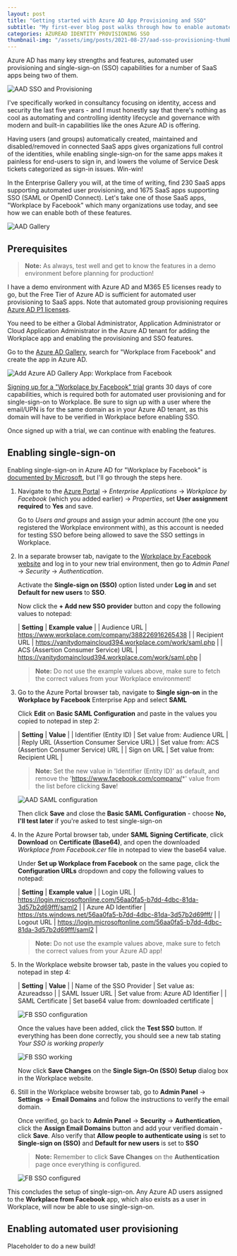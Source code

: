 ```yaml
---
layout: post
title: "Getting started with Azure AD App Provisioning and SSO"
subtitle: "My first-ever blog post walks through how to enable automated user provisioning and single-sign-on from Azure AD to SaaS apps, specifically for Workplace from Facebook"
categories: AZUREAD IDENTITY PROVISIONING SSO
thumbnail-img: "/assets/img/posts/2021-08-27/aad-sso-provisioning-thumb.png"
---
```


Azure AD has many key strengths and features, automated user provisioning and single-sign-on (SSO) capabilities for a number of SaaS apps being two of them. 

![AAD SSO and Provisioning](/assets/img/posts/2021-08-27/aad-sso-provisioning.png)

I've specifically worked in consultancy focusing on identity, access and security the last five years - and I must honestly say that there's nothing as cool as automating and controlling identity lifecycle and governance with modern and built-in capabilities like the ones Azure AD is offering. 

Having users (and groups) automatically created, maintained and disabled/removed in connected SaaS apps gives organizations full control of the identities, while enabling single-sign-on for the same apps makes it painless for end-users to sign in, and lowers the volume of Service Desk tickets categorized as sign-in issues. Win-win!

In the Enterprise Gallery you will, at the time of writing, find 230 SaaS apps supporting automated user provisioning, and 1675 SaaS apps supporting SSO (SAML or OpenID Connect). Let's take one of those SaaS apps, "Workplace by Facebook" which many organizations use today, and see how we can enable both of these features. 

![AAD Gallery](/assets/img/posts/2021-08-27/aad-gallery.png)

## Prerequisites

> **Note:** As always, test well and get to know the features in a demo environment before planning for production!

I have a demo environment with Azure AD and M365 E5 licenses ready to go, but the Free Tier of Azure AD is sufficient for automated user provisioning to SaaS apps. Note that automated group provisioning requires [Azure AD P1 licenses](https://www.microsoft.com/en-us/security/business/identity-access-management/azure-ad-pricing). 

You need to be either a Global Administrator, Application Administrator or Cloud Application Administrator in the Azure AD tenant for adding the Workplace app and enabling the provisioning and SSO features.

Go to the [Azure AD Gallery](https://aad.portal.azure.com/#blade/Microsoft_AAD_IAM/AppGalleryBladeV2), search for "Workplace from Facebook" and create the app in Azure AD.

![Add Azure AD Gallery App: Workplace from Facebook](/assets/img/posts/2021-08-27/fb-app-add.png)

[Signing up for a "Workplace by Facebook" trial](https://work.workplace.com/company_creation/) grants 30 days of core capabilities, which is required both for automated user provisioning and for single-sign-on to Workplace. Be sure to sign up with a user where the email/UPN is for the same domain as in your Azure AD tenant, as this domain will have to be verified in Workplace before enabling SSO. 

Once signed up with a trial, we can continue with enabling the features.

## Enabling single-sign-on

Enabling single-sign-on in Azure AD for "Workplace by Facebook" is [documented by Microsoft](https://docs.microsoft.com/en-us/azure/active-directory/saas-apps/workplacebyfacebook-tutorial), but I'll go through the steps here. 

1. Navigate to the [Azure Portal](https://portal.azure.com) -> *Enterprise Applications* -> *Workplace by Facebook* (which you added earlier) -> *Properties*, set **User assignment required** to **Yes** and save. 

    Go to *Users and groups* and assign your admin account (the one you registered the Workplace environment with), as this account is needed for testing SSO before being allowed to save the SSO settings in Workplace.

2. In a separate browser tab, navigate to the [Workplace by Facebook website](https://workplace.com) and log in to your new trial environment, then go to *Admin Panel* -> *Security* -> *Authentication*.

    Activate the **Single-sign on (SSO)** option listed under **Log in** and set **Default for new users** to **SSO**.
    
    Now click the **+ Add new SSO provider** button and copy the following values to notepad:

    | **Setting** | **Example value** |
    | Audience URL | https://www.workplace.com/company/388226916265438 |
    | Recipient URL | https://vanitydomaincloud394.workplace.com/work/saml.php |
    | ACS (Assertion Consumer Service) URL | https://vanitydomaincloud394.workplace.com/work/saml.php |  

    > **Note:** Do not use the example values above, make sure to fetch the correct values from your Workplace environment!

3. Go to the Azure Portal browser tab, navigate to **Single sign-on** in the **Workplace by Facebook** Enterprise App and select **SAML**

    Click **Edit** on **Basic SAML Configuration** and paste in the values you copied to notepad in step 2:

    | **Setting** | **Value** |
    | Identifier (Entity ID) | Set value from: Audience URL |
    | Reply URL (Assertion Consumer Service URL) | Set value from: ACS (Assertion Consumer Service) URL |
    | Sign on URL | Set value from: Recipient URL |  

    > **Note:** Set the new value in 'Identifier (Entity ID)' as default, and remove the 'https://www.facebook.com/company/*' value from the list before clicking **Save**!

    ![AAD SAML configuration](/assets/img/posts/2021-08-27/aad-saml-config.png)

    Then click **Save** and close the **Basic SAML Configuration** - choose **No, I'll test later** if you're asked to test single-sign-on

4. In the Azure Portal browser tab, under **SAML Signing Certificate**, click **Download** on **Certificate (Base64)**, and open the downloaded *Workplace from Facebook.cer* file in notepad to view the base64 value.

    Under **Set up Workplace from Facebook** on the same page, click the **Configuration URLs** dropdown and copy the following values to notepad:

    | **Setting** | **Example value** |
    | Login URL | https://login.microsoftonline.com/56aa0fa5-b7dd-4dbc-81da-3d57b2d69fff/saml2 |
    | Azure AD Identifier | https://sts.windows.net/56aa0fa5-b7dd-4dbc-81da-3d57b2d69fff/ |
    | Logout URL | https://login.microsoftonline.com/56aa0fa5-b7dd-4dbc-81da-3d57b2d69fff/saml2 |  

    > **Note:** Do not use the example values above, make sure to fetch the correct values from your Azure AD app!

5. In the Workplace website browser tab, paste in the values you copied to notepad in step 4:

    | **Setting** | **Value** |
    | Name of the SSO Provider | Set value as: Azureadsso |
    | SAML Issuer URL | Set value from: Azure AD Identifier |
    | SAML Certificate | Set base64 value from: downloaded certificate |  

    ![FB SSO configuration](/assets/img/posts/2021-08-27/fb-sso-config.png)

    Once the values have been added, click the **Test SSO** button. If everything has been done correctly, you should see a new tab stating *Your SSO is working properly*

    ![FB SSO working](/assets/img/posts/2021-08-27/fb-sso-working.png)

    Now click **Save Changes** on the **Single Sign-On (SSO) Setup** dialog box in the Workplace website. 
    
6. Still in the Workplace website browser tab, go to **Admin Panel** -> **Settings** -> **Email Domains** and follow the instructions to verify the email domain. 

    Once verified, go back to **Admin Panel** -> **Security** -> **Authentication**, click the **Assign Email Domains** button and add your verified domain - click **Save**. Also verify that **Allow people to authenticate using** is set to **Single-sign on (SSO)** and **Default for new users** is set to **SSO**
    
    > **Note:** Remember to click **Save Changes** on the **Authentication** page once everything is configured.

    ![FB SSO configured](/assets/img/posts/2021-08-27/fb-sso-completed.png)

This concludes the setup of single-sign-on. Any Azure AD users assigned to the **Workplace from Facebook** app, which also exists as a user in Workplace, will now be able to use single-sign-on.

## Enabling automated user provisioning

Placeholder to do a new build!